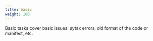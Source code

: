 ```yaml
---
title: basic
weight: 100
---
```


Basic tasks cover basic issues: sytax errors, old format of the code or manifest, etc.

